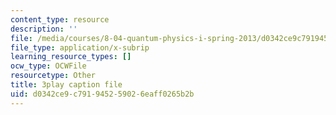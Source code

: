 ```yaml
---
content_type: resource
description: ''
file: /media/courses/8-04-quantum-physics-i-spring-2013/d0342ce9c791945259026eaff0265b2b_SsCeVABM4Mo.srt
file_type: application/x-subrip
learning_resource_types: []
ocw_type: OCWFile
resourcetype: Other
title: 3play caption file
uid: d0342ce9-c791-9452-5902-6eaff0265b2b
---
```

